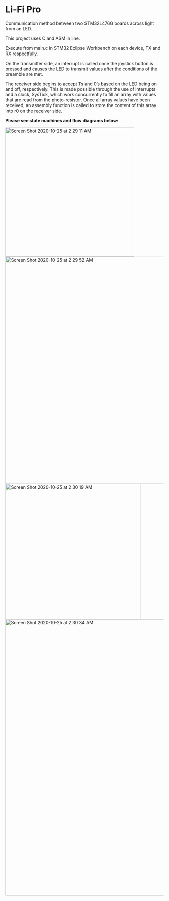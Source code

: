# Li-Fi Pro
Communication method between two STM32L476G boards across light from an LED. 

This project uses C and ASM in line. 

Execute from main.c in STM32 Eclipse Workbench on each device, TX and RX respectfully. 

On the transmitter side, an interrupt is called once the joystick button is pressed and
causes the LED to transmit values after the conditions of the preamble are met. 

The receiver side begins to accept 1’s and 0’s based on the LED being on and off, respectively. This is made
possible through the use of interrupts and a clock, SysTick, which work concurrently to fill an
array with values that are read from the photo-resistor. Once all array values have been received,
an assembly function is called to store the content of this array into r0 on the receiver side.




**Please see state machines and flow diagrams below:**



<img width="410" alt="Screen Shot 2020-10-25 at 2 29 11 AM" src="https://user-images.githubusercontent.com/63037678/97100479-4979de00-166a-11eb-8a47-60ae312e2f51.png">

<img width="719" alt="Screen Shot 2020-10-25 at 2 29 52 AM" src="https://user-images.githubusercontent.com/63037678/97100484-51d21900-166a-11eb-975d-354f75251d0d.png">


<img width="430" alt="Screen Shot 2020-10-25 at 2 30 19 AM" src="https://user-images.githubusercontent.com/63037678/97100487-5565a000-166a-11eb-86f7-013c7e332506.png">


<img width="876" alt="Screen Shot 2020-10-25 at 2 30 34 AM" src="https://user-images.githubusercontent.com/63037678/97100490-57c7fa00-166a-11eb-8c20-08170bb8f1f9.png">
